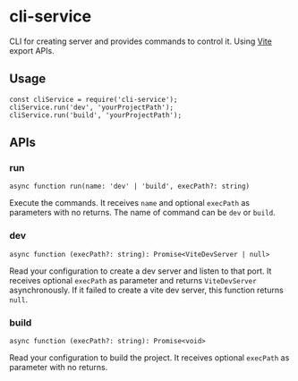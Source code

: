 # cli-service

CLI for creating server and provides commands to control it. 
Using [Vite](https://github.com/vitejs/vite) export APIs.

## Usage

```
const cliService = require('cli-service');
cliService.run('dev', 'yourProjectPath');
cliService.run('build', 'yourProjectPath');
```

## APIs
### run

```
async function run(name: 'dev' | 'build', execPath?: string)
```

Execute the commands. 
It receives `name` and optional `execPath` as parameters with no returns. 
The name of command can be `dev` or `build`.

### dev

```
async function (execPath?: string): Promise<ViteDevServer | null>
```

Read your configuration to create a dev server and listen to that port. 
It receives optional `execPath` as parameter and returns `ViteDevServer` asynchronously. 
If it failed to create a vite dev server, this function returns `null`.

### build

```
async function (execPath?: string): Promise<void>
```

Read your configuration to build the project. 
It receives optional `execPath` as parameter with no returns.